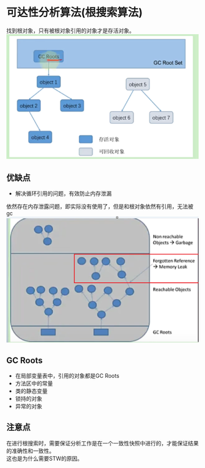 # 可达性分析算法(根搜索算法)
找到根对象，只有被根对象引用的对象才是存活对象。
![img.png](../images/jvm-41-01.png)

## 优缺点
- 解决循环引用的问题，有效防止内存泄漏  

依然存在内存泄露问题，即实际没有使用了，但是和根对象依然有引用，无法被gc
![img.png](../images/jvm-41-02.png)

## GC Roots
- 在局部变量表中，引用的对象都是GC Roots
- 方法区中的常量
- 类的静态变量
- 锁持的对象
- 异常的对象

## 注意点
在进行根搜索时，需要保证分析工作是在一个一致性快照中进行的，才能保证结果的准确性和一致性。  
这也是为什么需要STW的原因。